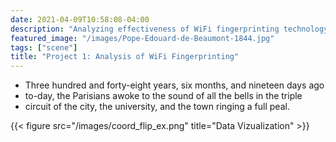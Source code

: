 ```yaml
---
date: 2021-04-09T10:58:08-04:00
description: "Analyzing effectiveness of WiFi fingerprinting technology for locating people indoors."
featured_image: "/images/Pope-Edouard-de-Beaumont-1844.jpg"
tags: ["scene"]
title: "Project 1: Analysis of WiFi Fingerprinting"
---
```


- Three hundred and forty-eight years, six months, and nineteen days ago
- to-day, the Parisians awoke to the sound of all the bells in the triple
- circuit of the city, the university, and the town ringing a full peal.

{{< figure src="/images/coord_flip_ex.png" title="Data Vizualization" >}}
